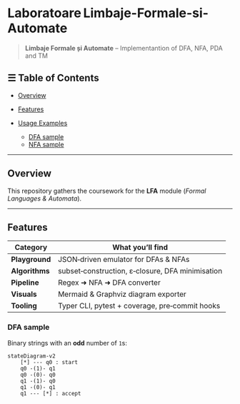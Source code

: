 # Laboratoare Limbaje-Formale-si-Automate

> **Limbaje Formale și Automate** – Implementantion of DFA, NFA, PDA and TM



## ☰ Table of Contents

* [Overview](#overview)
* [Features](#features)
* [Usage Examples](#usage-examples)

  * [DFA sample](#dfa-sample)
  * [NFA sample](#nfa-sample)


---

## Overview

This repository gathers the coursework for the **LFA** module (*Formal  Languages & Automata*). 

---

## Features

| Category       | What you’ll find                                 |
| -------------- | ------------------------------------------------ |
| **Playground** | JSON‑driven emulator for DFAs & NFAs             |
| **Algorithms** | subset‑construction, ε‑closure, DFA minimisation |
| **Pipeline**   | Regex ➜ NFA ➜ DFA converter                      |
| **Visuals**    | Mermaid & Graphviz diagram exporter              |
| **Tooling**    | Typer CLI, pytest + coverage, pre‑commit hooks   |



</details>

### DFA sample


Binary strings with an **odd** number of `1`s:

```mermaid
stateDiagram-v2
    [*] --- q0 : start
    q0 -(1)- q1
    q0 -(0)- q0
    q1 -(1)- q0
    q1 -(0)- q1
    q1 --- [*] : accept
```


